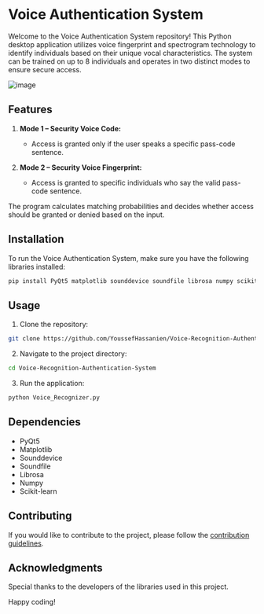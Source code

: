 # Voice Authentication System

Welcome to the Voice Authentication System repository! This Python desktop application utilizes voice fingerprint and spectrogram technology to identify individuals based on their unique vocal characteristics. The system can be trained on up to 8 individuals and operates in two distinct modes to ensure secure access.

![image](https://github.com/MoHazem02/Voice-Authentication-System/assets/66066832/2cdf3042-6a9b-4d06-a7a0-13e2e0220e75)


## Features

1. **Mode 1 – Security Voice Code:**
   - Access is granted only if the user speaks a specific pass-code sentence.
   
2. **Mode 2 – Security Voice Fingerprint:**
   - Access is granted to specific individuals who say the valid pass-code sentence.
   
The program calculates matching probabilities and decides whether access should be granted or denied based on the input.

## Installation

To run the Voice Authentication System, make sure you have the following libraries installed:

```bash
pip install PyQt5 matplotlib sounddevice soundfile librosa numpy scikit-learn
```

## Usage

1. Clone the repository:

```bash
git clone https://github.com/YoussefHassanien/Voice-Recognition-Authentication-System.git
```

2. Navigate to the project directory:

```bash
cd Voice-Recognition-Authentication-System
```

3. Run the application:

```bash
python Voice_Recognizer.py
```

## Dependencies

- PyQt5
- Matplotlib
- Sounddevice
- Soundfile
- Librosa
- Numpy
- Scikit-learn


## Contributing

If you would like to contribute to the project, please follow the [contribution guidelines](CONTRIBUTING.md).

## Acknowledgments

Special thanks to the developers of the libraries used in this project.

Happy coding!
